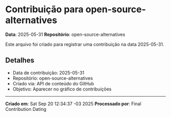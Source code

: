 # Contribuição para open-source-alternatives

**Data**: 2025-05-31
**Repositório**: open-source-alternatives

Este arquivo foi criado para registrar uma contribuição na data 2025-05-31.

## Detalhes

- Data de contribuição: 2025-05-31
- Repositório: open-source-alternatives
- Criado via: API de conteúdo do GitHub
- Objetivo: Aparecer no gráfico de contribuições

---

**Criado em**: Sat Sep 20 12:34:37 -03 2025
**Processado por**: Final Contribution Dating
